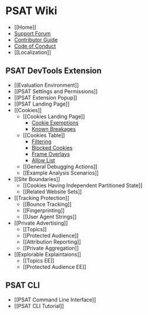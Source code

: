 # PSAT Wiki

- [[Home]]
- [Support Forum](https://github.com/GoogleChromeLabs/ps-analysis-tool/discussions/categories/support-forum)
- [Contributor Guide](https://github.com/GoogleChromeLabs/ps-analysis-tool/blob/master/docs/CONTRIBUTING.md)
- [Code of Conduct](https://github.com/GoogleChromeLabs/ps-analysis-tool/blob/master/docs/code-of-conduct.md)
- [[Localization]]

## PSAT DevTools Extension

- [[Evaluation Environment]]
- [[PSAT Settings and Permissions]]
- [[PSAT Extension Popup]]
- [[PSAT Landing Page]]
- [[Cookies]]
  - [[Cookies Landing Page]]
    - [Cookie Exemptions](https://github.com/GoogleChromeLabs/ps-analysis-tool/wiki/Cookies-Landing-Page#cookie-exemptions)
    - [Known Breakages](https://github.com/GoogleChromeLabs/ps-analysis-tool/wiki/Cookies-Landing-Page#detecting-potential-breakages)
  - [[Cookies Table]]
    - [Filtering](https://github.com/GoogleChromeLabs/ps-analysis-tool/wiki/Cookies-Table#filtering)
    - [Blocked Cookies](https://github.com/GoogleChromeLabs/ps-analysis-tool/wiki/Cookies-Table#blocked-cookies)
    - [Frame Overlays](https://github.com/GoogleChromeLabs/ps-analysis-tool/wiki/Cookies-Table#frame-overlays)
    - [Allow List](https://github.com/GoogleChromeLabs/ps-analysis-tool/wiki/Cookies-Table#allow-cookies-for-specific-domains-during-browsing-sessions)
  - [[General Debugging Actions]]
  - [[Example Analysis Scenarios]]
- [[Site Boundaries]]
  - [[Cookies Having Independent Partitioned State]]
  - [[Related Website Sets]]
- [[Tracking Protection]]
  - [[Bounce Tracking]]
  - [[Fingerprinting]]
  - [[User Agent Strings]]
- [[Private Advertising]]
  - [[Topics]]
  - [[Protected Audience]]
  - [[Attribution Reporting]]
  - [[Private Aggregation]]
- [[Explorable Explaintaions]]
  - [[Topics EE]]
  - [[Protected Audience EE]]

## PSAT CLI

- [[PSAT Command Line Interface]]
- [[PSAT CLI Tutorial]]
